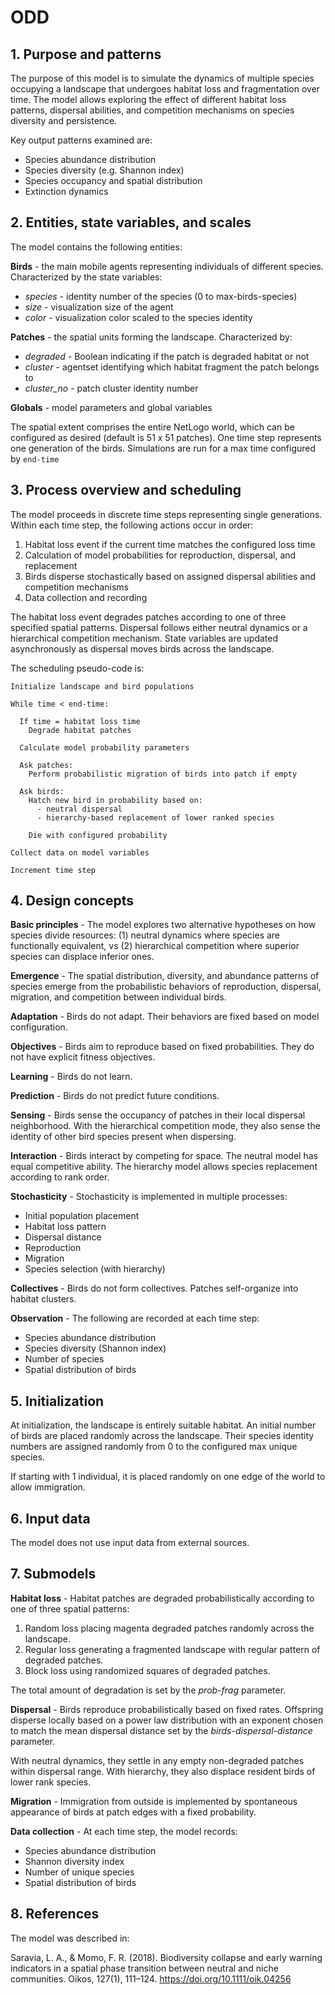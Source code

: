 # ODD

## 1. Purpose and patterns

The purpose of this model is to simulate the dynamics of multiple species occupying a landscape that undergoes habitat loss and fragmentation over time. The model allows exploring the effect of different habitat loss patterns, dispersal abilities, and competition mechanisms on species diversity and persistence. 

Key output patterns examined are:
- Species abundance distribution 
- Species diversity (e.g. Shannon index)
- Species occupancy and spatial distribution
- Extinction dynamics

## 2. Entities, state variables, and scales

The model contains the following entities:

**Birds** - the main mobile agents representing individuals of different species. Characterized by the state variables:
- *species* - identity number of the species (0 to max-birds-species)
- *size* - visualization size of the agent  
- *color* - visualization color scaled to the species identity

**Patches** - the spatial units forming the landscape. Characterized by: 
- *degraded* - Boolean indicating if the patch is degraded habitat or not
- *cluster* - agentset identifying which habitat fragment the patch belongs to
- *cluster_no* - patch cluster identity number  

**Globals** - model parameters and global variables

The spatial extent comprises the entire NetLogo world, which can be configured as desired (default is 51 x 51 patches). One time step represents one generation of the birds. Simulations are run for a max time configured by `end-time`

## 3. Process overview and scheduling

The model proceeds in discrete time steps representing single generations. Within each time step, the following actions occur in order:

1. Habitat loss event if the current time matches the configured loss time
2. Calculation of model probabilities for reproduction, dispersal, and replacement
3. Birds disperse stochastically based on assigned dispersal abilities and competition mechanisms
4. Data collection and recording 

The habitat loss event degrades patches according to one of three specified spatial patterns. Dispersal follows either neutral dynamics or a hierarchical competition mechanism. State variables are updated asynchronously as dispersal moves birds across the landscape.

The scheduling pseudo-code is:

```
Initialize landscape and bird populations
  
While time < end-time:

  If time = habitat loss time
    Degrade habitat patches 
  
  Calculate model probability parameters
  
  Ask patches:
    Perform probabilistic migration of birds into patch if empty
    
  Ask birds:  
    Hatch new bird in probability based on:
      - neutral dispersal  
      - hierarchy-based replacement of lower ranked species
      
    Die with configured probability
  
Collect data on model variables
  
Increment time step
```

## 4. Design concepts

**Basic principles** - The model explores two alternative hypotheses on how species divide resources: (1) neutral dynamics where species are functionally equivalent, vs (2) hierarchical competition where superior species can displace inferior ones.

**Emergence** - The spatial distribution, diversity, and abundance patterns of species emerge from the probabilistic behaviors of reproduction, dispersal, migration, and competition between individual birds.

**Adaptation** - Birds do not adapt. Their behaviors are fixed based on model configuration.

**Objectives** - Birds aim to reproduce based on fixed probabilities. They do not have explicit fitness objectives.

**Learning** - Birds do not learn.

**Prediction** - Birds do not predict future conditions. 

**Sensing** - Birds sense the occupancy of patches in their local dispersal neighborhood. With the hierarchical competition mode, they also sense the identity of other bird species present when dispersing.

**Interaction** - Birds interact by competing for space. The neutral model has equal competitive ability. The hierarchy model allows species replacement according to rank order.

**Stochasticity** - Stochasticity is implemented in multiple processes:
- Initial population placement
- Habitat loss pattern
- Dispersal distance 
- Reproduction
- Migration
- Species selection (with hierarchy)

**Collectives** - Birds do not form collectives. Patches self-organize into habitat clusters.

**Observation** - The following are recorded at each time step:
- Species abundance distribution
- Species diversity (Shannon index)
- Number of species
- Spatial distribution of birds 

## 5. Initialization

At initialization, the landscape is entirely suitable habitat. An initial number of birds are placed randomly across the landscape. Their species identity numbers are assigned randomly from 0 to the configured max unique species.

If starting with 1 individual, it is placed randomly on one edge of the world to allow immigration.

## 6. Input data

The model does not use input data from external sources.

## 7. Submodels

**Habitat loss** - Habitat patches are degraded probabilistically according to one of three spatial patterns:
1. Random loss placing magenta degraded patches randomly across the landscape.
2. Regular loss generating a fragmented landscape with regular pattern of degraded patches. 
3. Block loss using randomized squares of degraded patches.

The total amount of degradation is set by the *prob-frag* parameter.

**Dispersal** - Birds reproduce probabilistically based on fixed rates. Offspring disperse locally based on a power law distribution with an exponent chosen to match the mean dispersal distance set by the *birds-dispersal-distance* parameter. 

With neutral dynamics, they settle in any empty non-degraded patches within dispersal range. With hierarchy, they also displace resident birds of lower rank species.

**Migration** - Immigration from outside is implemented by spontaneous appearance of birds at patch edges with a fixed probability.

**Data collection** - At each time step, the model records:

- Species abundance distribution
- Shannon diversity index
- Number of unique species 
- Spatial distribution of birds

## 8. References


The model was described in: 

Saravia, L. A., & Momo, F. R. (2018). Biodiversity collapse and early warning indicators in a spatial phase transition between neutral and niche communities. Oikos, 127(1), 111–124. https://doi.org/10.1111/oik.04256